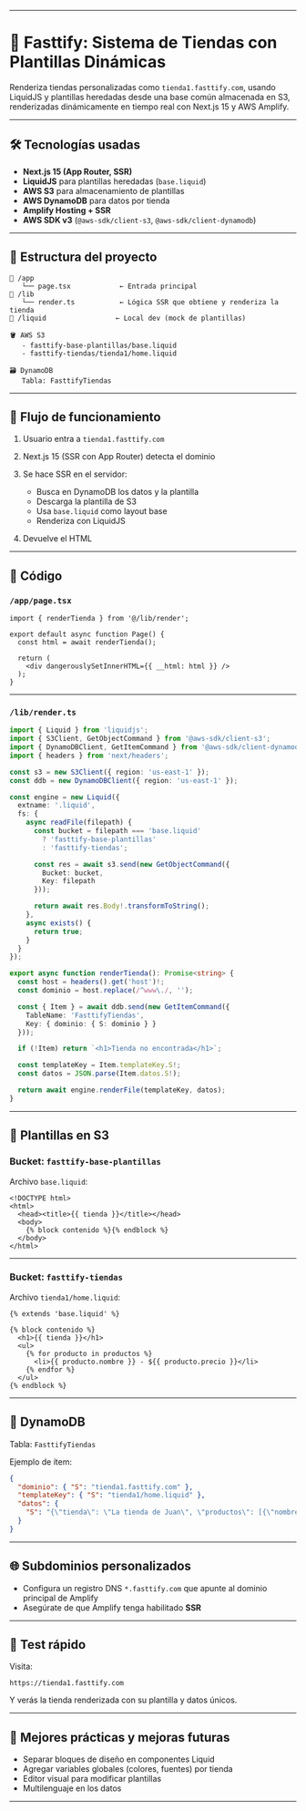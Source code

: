 

---

# 🧪 Fasttify: Sistema de Tiendas con Plantillas Dinámicas

Renderiza tiendas personalizadas como `tienda1.fasttify.com`, usando LiquidJS y plantillas heredadas desde una base común almacenada en S3, renderizadas dinámicamente en tiempo real con Next.js 15 y AWS Amplify.

---

## 🛠 Tecnologías usadas

* **Next.js 15 (App Router, SSR)**
* **LiquidJS** para plantillas heredadas (`base.liquid`)
* **AWS S3** para almacenamiento de plantillas
* **AWS DynamoDB** para datos por tienda
* **Amplify Hosting + SSR**
* **AWS SDK v3** (`@aws-sdk/client-s3`, `@aws-sdk/client-dynamodb`)

---

## 📁 Estructura del proyecto

```
📁 /app
   └── page.tsx            ← Entrada principal
📁 /lib
   └── render.ts           ← Lógica SSR que obtiene y renderiza la tienda
📁 /liquid                 ← Local dev (mock de plantillas)

🪣 AWS S3
   - fasttify-base-plantillas/base.liquid
   - fasttify-tiendas/tienda1/home.liquid

🗃️ DynamoDB
   Tabla: FasttifyTiendas
```

---

## 🔁 Flujo de funcionamiento

1. Usuario entra a `tienda1.fasttify.com`
2. Next.js 15 (SSR con App Router) detecta el dominio
3. Se hace SSR en el servidor:

   * Busca en DynamoDB los datos y la plantilla
   * Descarga la plantilla de S3
   * Usa `base.liquid` como layout base
   * Renderiza con LiquidJS
4. Devuelve el HTML

---

## 🧩 Código

### `/app/page.tsx`

```tsx
import { renderTienda } from '@/lib/render';

export default async function Page() {
  const html = await renderTienda();

  return (
    <div dangerouslySetInnerHTML={{ __html: html }} />
  );
}
```

---

### `/lib/render.ts`

```ts
import { Liquid } from 'liquidjs';
import { S3Client, GetObjectCommand } from '@aws-sdk/client-s3';
import { DynamoDBClient, GetItemCommand } from '@aws-sdk/client-dynamodb';
import { headers } from 'next/headers';

const s3 = new S3Client({ region: 'us-east-1' });
const ddb = new DynamoDBClient({ region: 'us-east-1' });

const engine = new Liquid({
  extname: '.liquid',
  fs: {
    async readFile(filepath) {
      const bucket = filepath === 'base.liquid'
        ? 'fasttify-base-plantillas'
        : 'fasttify-tiendas';

      const res = await s3.send(new GetObjectCommand({
        Bucket: bucket,
        Key: filepath
      }));

      return await res.Body!.transformToString();
    },
    async exists() {
      return true;
    }
  }
});

export async function renderTienda(): Promise<string> {
  const host = headers().get('host')!;
  const dominio = host.replace(/^www\./, '');

  const { Item } = await ddb.send(new GetItemCommand({
    TableName: 'FasttifyTiendas',
    Key: { dominio: { S: dominio } }
  }));

  if (!Item) return `<h1>Tienda no encontrada</h1>`;

  const templateKey = Item.templateKey.S!;
  const datos = JSON.parse(Item.datos.S!);

  return await engine.renderFile(templateKey, datos);
}
```

---

## 🧪 Plantillas en S3

### Bucket: `fasttify-base-plantillas`

Archivo `base.liquid`:

```liquid
<!DOCTYPE html>
<html>
  <head><title>{{ tienda }}</title></head>
  <body>
    {% block contenido %}{% endblock %}
  </body>
</html>
```

---

### Bucket: `fasttify-tiendas`

Archivo `tienda1/home.liquid`:

```liquid
{% extends 'base.liquid' %}

{% block contenido %}
  <h1>{{ tienda }}</h1>
  <ul>
    {% for producto in productos %}
      <li>{{ producto.nombre }} - ${{ producto.precio }}</li>
    {% endfor %}
  </ul>
{% endblock %}
```

---

## 🧠 DynamoDB

Tabla: `FasttifyTiendas`

Ejemplo de ítem:

```json
{
  "dominio": { "S": "tienda1.fasttify.com" },
  "templateKey": { "S": "tienda1/home.liquid" },
  "datos": {
    "S": "{\"tienda\": \"La tienda de Juan\", \"productos\": [{\"nombre\": \"Gorra\", \"precio\": 25000}]}"
  }
}
```

---

## 🌐 Subdominios personalizados

* Configura un registro DNS `*.fasttify.com` que apunte al dominio principal de Amplify
* Asegúrate de que Amplify tenga habilitado **SSR**

---

## 🧪 Test rápido

Visita:

```
https://tienda1.fasttify.com
```

Y verás la tienda renderizada con su plantilla y datos únicos.

---

## 🚀 Mejores prácticas y mejoras futuras

* Separar bloques de diseño en componentes Liquid
* Agregar variables globales (colores, fuentes) por tienda
* Editor visual para modificar plantillas
* Multilenguaje en los datos

---

